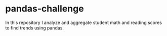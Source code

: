 # pandas-challenge
In this repository I analyze and aggregate student math and reading scores to find trends using pandas.
